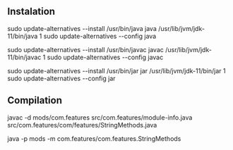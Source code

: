 ## Instalation

sudo update-alternatives --install /usr/bin/java java /usr/lib/jvm/jdk-11/bin/java 1
sudo update-alternatives --config java

sudo update-alternatives --install /usr/bin/javac javac /usr/lib/jvm/jdk-11/bin/javac 1
sudo update-alternatives --config javac

sudo update-alternatives --install /usr/bin/jar jar /usr/lib/jvm/jdk-11/bin/jar 1
sudo update-alternatives --config jar

## Compilation

javac -d mods/com.features src/com.features/module-info.java src/com.features/com/features/StringMethods.java

java -p mods -m com.features/com.features.StringMethods